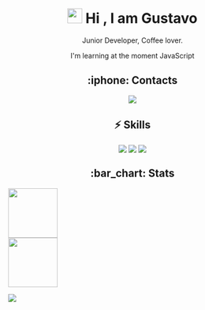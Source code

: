 <h1 align=center><img src="https://raw.githubusercontent.com/aemmadi/aemmadi/master/wave.gif" width="30px"> Hi , I am Gustavo</h1>
<p align=center>
  Junior Developer, Coffee lover.
</p>
<p align=center>
  I'm learning at the moment JavaScript
</p>
<h2 align=center>
  :iphone: Contacts
</h2>
<p align=center>
  <a href="https://www.linkedin.com/in/gustavo-silva-623987215/">
     <img src="https://img.shields.io/badge/linkedin-%230077B5.svg?&style=for-the-badge&logo=linkedin&logoColor=white">
  </a>
</p>
<h2 align=center>
  ⚡ Skills
</h2>
<p align=center>
    <img align=center src="https://camo.githubusercontent.com/93c855ae825c1757f3426f05a05f4949d3b786c5b22d0edb53143a9e8f8499f6/68747470733a2f2f696d672e736869656c64732e696f2f62616467652f4a6176615363726970742d3332333333303f7374796c653d666f722d7468652d6261646765266c6f676f3d6a617661736372697074266c6f676f436f6c6f723d463744463145">
    <img align=center src="https://img.shields.io/badge/HTML5-E34F26?style=for-the-badge&logo=html5&logoColor=white">
    <img align=center src="https://img.shields.io/badge/CSS3-1572B6?style=for-the-badge&logo=css3&logoColor=white">
</p>
<h2 align=center>
  :bar_chart: Stats
</h2>
<p>
  <img height=100px src="https://github-readme-stats.vercel.app/api?username=Radix-404&show_icons=true&hide=issues"/>
  <br>
  <img height=100px src="https://github-readme-stats.vercel.app/api/top-langs/?username=Radix-404&layout=compact&show_icons=true)](https://github.com/anuraghazra/github-readme-stats"/>
</p>
<img src="https://visitor-badge.laobi.icu/badge?page_id=Radix-404.Radix-404">

